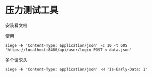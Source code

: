 # 压力测试工具

安装看文档

使用

`siege -H 'Content-Type: application/json' -c 10 -t 60S 'https://localhost:8400/api/user/login POST < data.json'`

多个请求头

`siege -H 'Content-Type: application/json' -H 'Is-Early-Data: 1'`